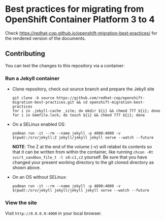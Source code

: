 # Best practices for migrating from OpenShift&nbsp;Container&nbsp;Platform&nbsp;3&nbsp;to&nbsp;4

Check <https://redhat-cop.github.io/openshift-migration-best-practices/> for the rendered version of the documents.

## Contributing

You can test the changes to this repository via a container:

### Run a Jekyll container

- Clone repository, check out source branch and prepare the Jekyll site

  ```console
  git clone -b source https://github.com/redhat-cop/openshift-migration-best-practices.git && cd openshift-migration-best-practices
  for i in .jekyll-cache _site; do mkdir ${i} && chmod 777 ${i}; done
  for i in Gemfile.lock; do touch ${i} && chmod 777 ${i}; done
  ```

- On a SELinux enabled OS:

  ```console
  podman run -it --rm --name jekyll -p 4000:4000 -v $(pwd):/srv/jekyll:Z jekyll/jekyll jekyll serve --watch --future
  ```

  **NOTE**: The Z at the end of the volume (-v) will relabel its contents so that it can be written from within the container, like running `chcon -Rt svirt_sandbox_file_t -l s0:c1,c2` yourself. Be sure that you have changed your present working directory to the git cloned directory as shown above.

- On an OS without SELinux:

  ```console
  podman run -it --rm --name jekyll -p 4000:4000 -v $(pwd):/srv/jekyll jekyll/jekyll jekyll serve --watch --future
  ```

### View the site

Visit `http://0.0.0.0:4000` in your local browser.
